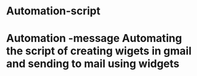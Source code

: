 # Automation-script
Automation -message
Automating the script  of creating wigets in gmail and sending to  mail using widgets 
=====================================================================================================================================================================


